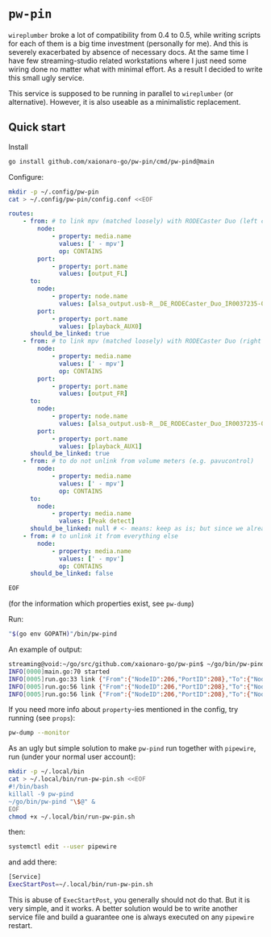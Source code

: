 # `pw-pin`

`wireplumber` broke a lot of compatibility from 0.4 to 0.5, while writing scripts for each of them is a big time investment (personally for me). And this is severely exacerbated by absence of necessary docs. At the same time I have few streaming-studio related workstations where I just need some wiring done no matter what with minimal effort. As a result I decided to write this small ugly service.

This service is supposed to be running in parallel to `wireplumber` (or alternative). However, it is also useable as a minimalistic replacement.

## Quick start

Install
```sh
go install github.com/xaionaro-go/pw-pin/cmd/pw-pind@main
```

Configure:
```sh
mkdir -p ~/.config/pw-pin
cat > ~/.config/pw-pin/config.conf <<EOF
```
```yaml
routes:
    - from: # to link mpv (matched loosely) with RODECaster Duo (left channel)
        node:
            - property: media.name
              values: [' - mpv']
              op: CONTAINS
        port:
            - property: port.name
              values: [output_FL]
      to:
        node:
            - property: node.name
              values: [alsa_output.usb-R__DE_RODECaster_Duo_IR0037235-00.pro-output-0]
        port:
            - property: port.name
              values: [playback_AUX0]
      should_be_linked: true
    - from: # to link mpv (matched loosely) with RODECaster Duo (right channel)
        node:
            - property: media.name
              values: [' - mpv']
              op: CONTAINS
        port:
            - property: port.name
              values: [output_FR]
      to:
        node:
            - property: node.name
              values: [alsa_output.usb-R__DE_RODECaster_Duo_IR0037235-00.pro-output-0]
        port:
            - property: port.name
              values: [playback_AUX1]
      should_be_linked: true
    - from: # to do not unlink from volume meters (e.g. pavucontrol)
        node:
            - property: media.name
              values: [' - mpv']
              op: CONTAINS
      to:
        node:
            - property: media.name
              values: [Peak detect]
      should_be_linked: null # <- means: keep as is; but since we already matched this rule, we won't get to the next one
    - from: # to unlink it from everything else
        node:
            - property: media.name
              values: [' - mpv']
              op: CONTAINS
      should_be_linked: false
```
```sh
EOF
```
(for the information which properties exist, see `pw-dump`)

Run:
```sh
"$(go env GOPATH)"/bin/pw-pind
```

An example of output:
```sh
streaming@void:~/go/src/github.com/xaionaro-go/pw-pin$ ~/go/bin/pw-pind
INFO[0000]main.go:70 started
INFO[0005]run.go:33 link {"From":{"NodeID":206,"PortID":208},"To":{"NodeID":114,"PortID":145}} created
INFO[0005]run.go:56 link {"From":{"NodeID":206,"PortID":208},"To":{"NodeID":74,"PortID":137}} destroyed
INFO[0005]run.go:56 link {"From":{"NodeID":206,"PortID":208},"To":{"NodeID":319,"PortID":203}} destroyed
```

If you need more info about `property`-ies mentioned in the config, try running (see `props`):
```sh
pw-dump --monitor
```

As an ugly but simple solution to make `pw-pind` run together with `pipewire`, run (under your normal user account):
```sh
mkdir -p ~/.local/bin
cat > ~/.local/bin/run-pw-pin.sh <<EOF
#!/bin/bash
killall -9 pw-pind
~/go/bin/pw-pind "\$@" &
EOF
chmod +x ~/.local/bin/run-pw-pin.sh
```
then:
```sh
systemctl edit --user pipewire
```
and add there:
```sh
[Service]
ExecStartPost=~/.local/bin/run-pw-pin.sh
```
This is abuse of `ExecStartPost`, you generally should not do that. But it is very simple, and it works. A better solution would be to write another service file and build a guarantee one is always executed on any `pipewire` restart.

